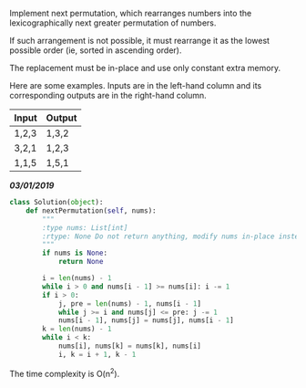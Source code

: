 Implement next permutation, which rearranges numbers into the lexicographically next greater permutation of numbers.

If such arrangement is not possible, it must rearrange it as the lowest possible order (ie, sorted in ascending order).

The replacement must be in-place and use only constant extra memory.

Here are some examples. Inputs are in the left-hand column and its corresponding outputs are in the right-hand column.

|Input |Output|
|------|------|
|1,2,3 | 1,3,2|
|3,2,1 | 1,2,3|
|1,1,5 | 1,5,1|

***03/01/2019***
```python
class Solution(object):
    def nextPermutation(self, nums):
        """
        :type nums: List[int]
        :rtype: None Do not return anything, modify nums in-place instead.
        """
        if nums is None:
            return None

        i = len(nums) - 1
        while i > 0 and nums[i - 1] >= nums[i]: i -= 1
        if i > 0:
            j, pre = len(nums) - 1, nums[i - 1]
            while j >= i and nums[j] <= pre: j -= 1
            nums[i - 1], nums[j] = nums[j], nums[i - 1]
        k = len(nums) - 1
        while i < k:
            nums[i], nums[k] = nums[k], nums[i]
            i, k = i + 1, k - 1
```
The time complexity is O(n<sup>2</sup>).
